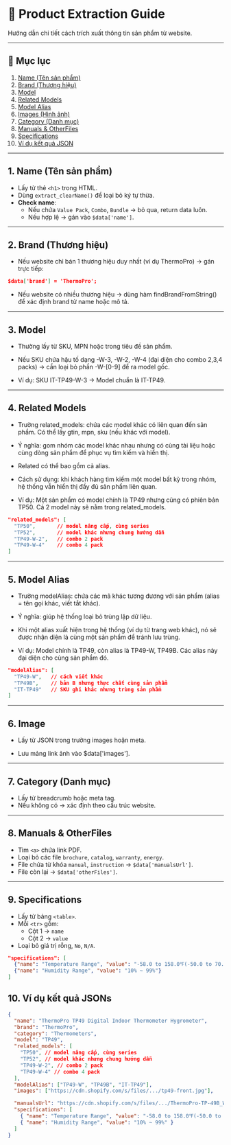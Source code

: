 # 📘 Product Extraction Guide

Hướng dẫn chi tiết cách trích xuất thông tin sản phẩm từ website.

---

## 📑 Mục lục

1. [Name (Tên sản phẩm)](#1-name-tên-sản-phẩm)
2. [Brand (Thương hiệu)](#2-brand-thương-hiệu)
3. [Model](#3-model)
4. [Related Models](#4-related-models)
5. [Model Alias](#5-model-alias)
6. [Images (Hình ảnh)](#6-hình-ảnh-images)
7. [Category (Danh mục)](#7-category-danh-mục)
8. [Manuals & OtherFiles](#8-manuals--otherfiles)
9. [Specifications](#9-specifications)
10. [Ví dụ kết quả JSON](#10-ví-dụ-kết-quả-json)

---

## 1. Name (Tên sản phẩm)

- Lấy từ thẻ `<h1>` trong HTML.
- Dùng `extract_clearName()` để loại bỏ ký tự thừa.
- **Check name**:
  - Nếu chứa `Value Pack`, `Combo`, `Bundle` → bỏ qua, return data luôn.
  - Nếu hợp lệ → gán vào `$data['name']`.

---

## 2. Brand (Thương hiệu)

- Nếu website chỉ bán 1 thương hiệu duy nhất (ví dụ ThermoPro) → gán trực tiếp:

```json
$data['brand'] = 'ThermoPro';
```

- Nếu website có nhiều thương hiệu → dùng hàm findBrandFromString() để xác định brand từ name hoặc mô tả.

---

## 3. Model

- Thường lấy từ SKU, MPN hoặc trong tiêu đề sản phẩm.

- Nếu SKU chứa hậu tố dạng -W-3, -W-2, -W-4 (đại diện cho combo 2,3,4 packs) → cần loại bỏ phần -W-[0-9] để ra model gốc.

- Ví dụ: SKU IT-TP49-W-3 → Model chuẩn là IT-TP49.

---

## 4. Related Models

- Trường related_models: chứa các model khác có liên quan đến sản phẩm. Có thể lấy gtin, mpn, sku (nếu khác với model).

- Ý nghĩa: gom nhóm các model khác nhau nhưng có cùng tài liệu hoặc cùng dòng sản phẩm để phục vụ tìm kiếm và hiển thị.

- Related có thể bao gồm cả alias.

- Cách sử dụng: khi khách hàng tìm kiếm một model bất kỳ trong nhóm, hệ thống vẫn hiển thị đầy đủ sản phẩm liên quan.

- Ví dụ: Một sản phẩm có model chính là TP49 nhưng cũng có phiên bản TP50. Cả 2 model này sẽ nằm trong related_models.

```json
"related_models": [
  "TP50",       // model nâng cấp, cùng series
  "TP52",       // model khác nhưng chung hướng dẫn
  "TP49-W-2",   // combo 2 pack
  "TP49-W-4"    // combo 4 pack
]
```

---

## 5. Model Alias

- Trường modelAlias: chứa các mã khác tương đương với sản phẩm (alias = tên gọi khác, viết tắt khác).

- Ý nghĩa: giúp hệ thống loại bỏ trùng lặp dữ liệu.

- Khi một alias xuất hiện trong hệ thống (ví dụ từ trang web khác), nó sẽ được nhận diện là cùng một sản phẩm để tránh lưu trùng.

- Ví dụ: Model chính là TP49, còn alias là TP49-W, TP49B. Các alias này đại diện cho cùng sản phẩm đó.

```json
"modelAlias": [
  "TP49-W",   // cách viết khác
  "TP49B",    // bản B nhưng thực chất cùng sản phẩm
  "IT-TP49"   // SKU ghi khác nhưng trùng sản phẩm
]
```

---

## 6. Image

- Lấy từ JSON trong trường images hoặn meta.

- Lưu mảng link ảnh vào $data['images'].

---

## 7. Category (Danh mục)

- Lấy từ breadcrumb hoặc meta tag.
- Nếu không có → xác định theo cấu trúc website.

---

## 8. Manuals & OtherFiles

- Tìm `<a>` chứa link PDF.
- Loại bỏ các file `brochure`, `catalog`, `warranty`, `energy`.
- File chứa từ khóa `manual`, `instruction` → `$data['manualsUrl']`.
- File còn lại → `$data['otherFiles']`.

---

## 9. Specifications

- Lấy từ bảng `<table>`.
- Mỗi `<tr>` gồm:
  - Cột 1 → `name`
  - Cột 2 → `value`
- Loại bỏ giá trị rỗng, `No`, `N/A`.

```json
"specifications": [
  {"name": "Temperature Range", "value": "-58.0 to 158.0℉(-50.0 to 70.0℃)"},
  {"name": "Humidity Range", "value": "10% ~ 99%"}
]
```

## 10. Ví dụ kết quả JSONs

```json
{
  "name": "ThermoPro TP49 Digital Indoor Thermometer Hygrometer",
  "brand": "ThermoPro",
  "category": "Thermometers",
  "model": "TP49",
  "related_models": [
    "TP50", // model nâng cấp, cùng series
    "TP52", // model khác nhưng chung hướng dẫn
    "TP49-W-2", // combo 2 pack
    "TP49-W-4" // combo 4 pack
  ],
  "modelAlias": ["TP49-W", "TP49B", "IT-TP49"],
  "images": ["https://cdn.shopify.com/s/files/.../tp49-front.jpg"],

  "manualsUrl": "https://cdn.shopify.com/s/files/.../ThermoPro-TP-49B_W_Instruction.pdf",
  "specifications": [
    { "name": "Temperature Range", "value": "-58.0 to 158.0℉(-50.0 to 70.0℃)" },
    { "name": "Humidity Range", "value": "10% ~ 99%" }
  ]
}
```
